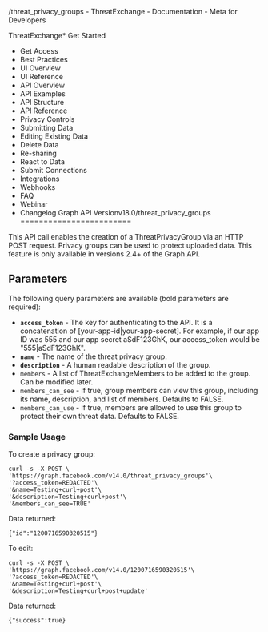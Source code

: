 
/threat\_privacy\_groups - ThreatExchange - Documentation - Meta for Developers












ThreatExchange* Get Started
* Get Access
* Best Practices
* UI Overview
* UI Reference
* API Overview
* API Examples
* API Structure
* API Reference
* Privacy Controls
* Submitting Data
* Editing Existing Data
* Delete Data
* Re-sharing
* React to Data
* Submit Connections
* Integrations
* Webhooks
* FAQ
* Webinar
* Changelog
Graph API Versionv18.0/threat\_privacy\_groups
========================

This API call enables the creation of a ThreatPrivacyGroup via an HTTP POST request. Privacy groups can be used to protect uploaded data. This feature is only available in versions 2.4+ of the Graph API.

Parameters
----------

The following query parameters are available (bold parameters are required):

* **`access_token`** - The key for authenticating to the API. It is a concatenation of [your-app-id|your-app-secret]. For example, if our app ID was 555 and our app secret aSdF123GhK, our access\_token would be "555|aSdF123GhK".
* **`name`** - The name of the threat privacy group.
* **`description`** - A human readable description of the group.
* `members` - A list of ThreatExchangeMembers to be added to the group. Can be modified later.
* `members_can_see` - If true, group members can view this group, including its name, description, and list of members. Defaults to FALSE.
* `members_can_use` - If true, members are allowed to use this group to protect their own threat data. Defaults to FALSE.

### Sample Usage

To create a privacy group:


```
curl -s -X POST \
'https://graph.facebook.com/v14.0/threat_privacy_groups'\
'?access_token=REDACTED'\
'&name=Testing+curl+post'\
'&description=Testing+curl+post'\
'&members_can_see=TRUE'
```
Data returned:


```
{"id":"1200716590320515"}
```
To edit:


```
curl -s -X POST \
'https://graph.facebook.com/v14.0/1200716590320515'\
'?access_token=REDACTED'\
'&name=Testing+curl+post'\
'&description=Testing+curl+post+update'
```
Data returned:


```
{"success":true}
```

































 
